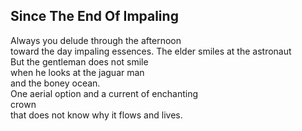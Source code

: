Since The End Of Impaling
-------------------------
Always you delude through the afternoon  
toward the day impaling essences. The elder smiles at the astronaut  
But the gentleman does not smile  
when he looks at the jaguar man  
and the boney ocean.  
One aerial option and a current of enchanting  
crown  
that does not know why it flows and lives.  
